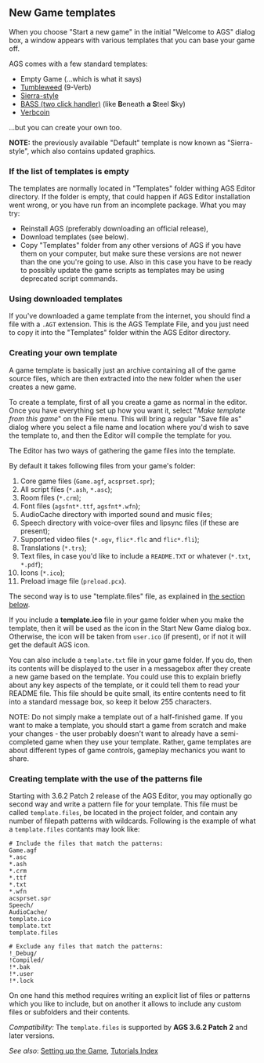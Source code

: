 ## New Game templates

When you choose "Start a new game" in the initial "Welcome to AGS"
dialog box, a window appears with various templates that you can base
your game off.

AGS comes with a few standard templates:

- Empty Game (...which is what it says)
- [Tumbleweed](Tumbleweed) (9-Verb)
- [Sierra-style](TemplateSierraStyle)
- [BASS (two click handler)](TemplateBASS) (like **B**eneath **a** **S**teel **S**ky)
- [Verbcoin](TemplateVerbcoin)

...but you can create your own too.

**NOTE:** the previously available "Default" template is now known as
"Sierra-style", which also contains updated graphics.

### If the list of templates is empty

The templates are normally located in "Templates" folder withing AGS Editor
directory. If the folder is empty, that could happen if AGS Editor installation
went wrong, or you have run from an incomplete package. What you may try:

- Reinstall AGS (preferably downloading an official release),
- Download templates (see below).
- Copy "Templates" folder from any other versions of AGS if you have them on
  your computer, but make sure these versions are not newer than the one you're
  going to use. Also in this case you have to be ready to possibly update the
  game scripts as templates may be using deprecated script commands.

### Using downloaded templates

If you've downloaded a game template from the internet, you should find
a file with a `.AGT` extension. This is the AGS Template File, and you
just need to copy it into the "Templates" folder within the AGS Editor
directory.

### Creating your own template

A game template is basically just an archive containing all of the game
source files, which are then extracted into the new folder when the user
creates a new game.

To create a template, first of all you create a game as normal in the
editor. Once you have everything set up how you want it, select "_Make_
_template from this game_" on the File menu. This will bring a regular "Save file as" dialog where you select a file name and location where you'd wish to save the template to, and then the Editor will compile the template for you.

The Editor has two ways of gathering the game files into the template.

By default it takes following files from your game's folder:

1. Core game files (`Game.agf`, `acsprset.spr`);
2. All script files (`*.ash`, `*.asc`);
3. Room files (`*.crm`);
4. Font files (`agsfnt*.ttf`, `agsfnt*.wfn`);
5. AudioCache directory with imported sound and music files;
6. Speech directory with voice-over files and lipsync files (if these are present);
7. Supported video files (`*.ogv`, `flic*.flc` and `flic*.fli`);
8. Translations (`*.trs`);
9. Text files, in case you'd like to include a `README.TXT` or whatever (`*.txt`, `*.pdf`);
10. Icons (`*.ico`);
11. Preload image file (`preload.pcx`).

The second way is to use "template.files" file, as explained in [the section below](Templates#creating-template-with-the-use-of-the-patterns-file).

If you include a **template.ico** file in your game folder when you make
the template, then it will be used as the icon in the Start New Game
dialog box. Otherwise, the icon will be taken from `user.ico` (if
present), or if not it will get the default AGS icon.

You can also include a `template.txt` file in your game folder. If you
do, then its contents will be displayed to the user in a messagebox
after they create a new game based on the template. You could use this
to explain briefly about any key aspects of the template, or it could
tell them to read your README file. This file should be quite small,
its entire contents need to fit into a standard message box, so keep
it below 255 characters.

NOTE: Do not simply make a template out of a half-finished game. If
you want to make a template, you should start a game from scratch and
make your changes - the user probably doesn't want to already have a
semi-completed game when they use your template. Rather, game templates
are about different types of game controls, gameplay mechanics you want
to share.

### Creating template with the use of the patterns file

Starting with 3.6.2 Patch 2 release of the AGS Editor, you may optionally go second way and write a pattern file for your template. This file must be called `template.files`, be located in the project folder, and contain any number of filepath patterns with wildcards. Following is the example of what a `template.files` contants may look like:

```
# Include the files that match the patterns:
Game.agf
*.asc
*.ash
*.crm
*.ttf
*.txt
*.wfn
acsprset.spr
Speech/
AudioCache/
template.ico
template.txt
template.files

# Exclude any files that match the patterns:
!_Debug/
!Compiled/
!*.bak
!*.user
!*.lock
```

On one hand this method requires writing an explicit list of files or patterns which you like to include, but on another it allows to include any custom files or subfolders and their contents.

*Compatibility:* The `template.files` is supported by **AGS 3.6.2 Patch 2** and later versions.

*See also*: [Setting up the Game](Settingupthegame), [Tutorials Index](StartingOff)
